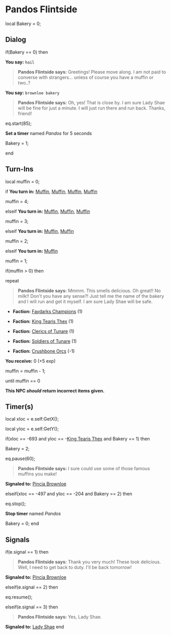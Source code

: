 # Pandos Flintside
local Bakery = 0;

## Dialog

if(Bakery == 0) then


**You say:** `hail`




>**Pandos Flintside says:** Greetings! Please move along. I am not paid to converse with strangers... unless of course you have a muffin or two..?


**You say:** `brownloe bakery`




>**Pandos Flintside says:** Oh, yes! That is close by. I am sure Lady Shae will be fine for just a minute. I will just run there and run back. Thanks, friend!



eq.start(85); 



**Set a timer** named *Pandos* for 5 seconds



Bakery = 1;

end

## Turn-Ins

local muffin = 0;




if **You turn in:** [Muffin](/item/13014), [Muffin](/item/13014), [Muffin](/item/13014), [Muffin](/item/13014)


muffin = 4;

elseif **You turn in:** [Muffin](/item/13014), [Muffin](/item/13014), [Muffin](/item/13014)


muffin = 3;

elseif **You turn in:** [Muffin](/item/13014), [Muffin](/item/13014)


muffin = 2;

elseif **You turn in:** [Muffin](/item/13014)


muffin = 1;



if(muffin > 0) then


repeat



>**Pandos Flintside says:** Mmmm. This smells delicious. Oh great!! No milk!! Don't you have any sense?! Just tell me the name of the bakery and I will run and get it myself. I am sure Lady Shae will be safe.



* __Faction:__ [Faydarks Champions](/faction/246) (1)



* __Faction:__ [King Tearis Thex](/faction/279) (1)



* __Faction:__ [Clerics of Tunare](/faction/226) (1)



* __Faction:__ [Soldiers of Tunare](/faction/310) (1)



* __Faction:__ [Crushbone Orcs](/faction/234) (-1)



 **You receive:** 0 (+5 exp)



muffin = muffin - 1;


until muffin == 0

**This NPC *should* return incorrect items given.**

## Timer(s)

local xloc = e.self:GetX();

local yloc = e.self:GetY();


if(xloc == -693 and yloc == -[King Tearis Thex](/faction/279) and Bakery == 1) then


Bakery = 2;


eq.pause(60);


>**Pandos Flintside says:** I sure could use some of those famous muffins you make!


**Signaled to:**  [Pincia Brownloe](/npc/9088)

elseif(xloc == -497 and yloc == -204 and Bakery == 2) then


eq.stop();


**Stop timer** named *Pandos*


Bakery = 0;
end

## Signals

if(e.signal == 1) then


>**Pandos Flintside says:** Thank you very much! These look delicious. Well, I need to get back to duty. I'll be back tomorrow!


**Signaled to:**  [Pincia Brownloe](/npc/9088)

elseif(e.signal == 2) then


eq.resume();

elseif(e.signal == 3) then


>**Pandos Flintside says:** Yes, Lady Shae.


**Signaled to:**  [Lady Shae](/npc/9058)
end


